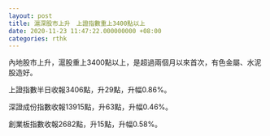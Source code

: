 ```yaml
---
layout: post
title: 滬深股市上升　上證指數重上3400點以上
date: 2020-11-23 11:47:22.000000000 +08:00
categories: rthk
---
```


內地股市上升，滬股重上3400點以上，是超過兩個月以來首次，有色金屬、水泥股造好。

上證指數半日收報3406點，升29點，升幅0.86%。

深證成份指數收報13915點，升63點，升幅0.46%。

創業板指數收報2682點，升15點，升幅0.58%。
